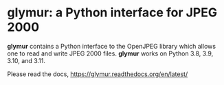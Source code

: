 glymur: a Python interface for JPEG 2000
=========================================

**glymur** contains a Python interface to the OpenJPEG library which
allows one to read and write JPEG 2000 files.  **glymur** works on
Python 3.8, 3.9, 3.10, and 3.11.

Please read the docs, https://glymur.readthedocs.org/en/latest/
